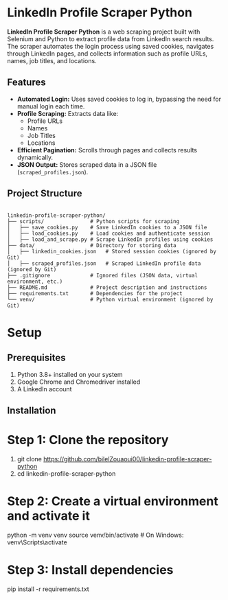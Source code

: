 # LinkedIn Profile Scraper Python

**LinkedIn Profile Scraper Python** is a web scraping project built with Selenium and Python to extract profile data from LinkedIn search results. The scraper automates the login process using saved cookies, navigates through LinkedIn pages, and collects information such as profile URLs, names, job titles, and locations.

## Features

- **Automated Login:** Uses saved cookies to log in, bypassing the need for manual login each time.
- **Profile Scraping:** Extracts data like:
  - Profile URLs
  - Names
  - Job Titles
  - Locations
- **Efficient Pagination:** Scrolls through pages and collects results dynamically.
- **JSON Output:** Stores scraped data in a JSON file (`scraped_profiles.json`).

## Project Structure
```plaintext

linkedin-profile-scraper-python/
├── scripts/               # Python scripts for scraping
│   ├── save_cookies.py    # Save LinkedIn cookies to a JSON file
│   ├── load_cookies.py    # Load cookies and authenticate session
│   ├── load_and_scrape.py # Scrape LinkedIn profiles using cookies
├── data/                  # Directory for storing data
│   ├── linkedin_cookies.json   # Stored session cookies (ignored by Git)
│   ├── scraped_profiles.json   # Scraped LinkedIn profile data (ignored by Git)
├── .gitignore             # Ignored files (JSON data, virtual environment, etc.)
├── README.md              # Project description and instructions
├── requirements.txt       # Dependencies for the project
└── venv/                  # Python virtual environment (ignored by Git)
```

# Setup
## Prerequisites
1. Python 3.8+ installed on your system
2. Google Chrome and Chromedriver installed
3. A LinkedIn account

## Installation
# Step 1: Clone the repository
1. git clone https://github.com/bilelZouaoui00/linkedin-profile-scraper-python
2. cd linkedin-profile-scraper-python

# Step 2: Create a virtual environment and activate it
python -m venv venv
source venv/bin/activate  # On Windows: venv\Scripts\activate

# Step 3: Install dependencies
pip install -r requirements.txt
  
